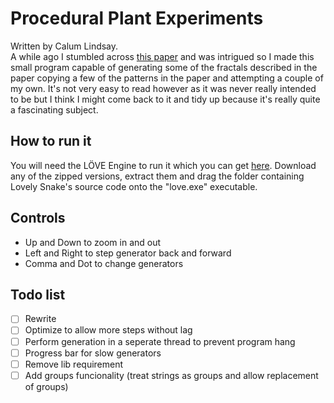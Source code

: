 # Procedural Plant Experiments
Written by Calum Lindsay.  
 A while ago I stumbled across [this paper](http://algorithmicbotany.org/papers/lsfp.pdf) and was intrigued so I made this small program capable of generating some of the fractals described in the paper copying a few of the patterns in the paper and attempting a couple of my own. It's not very easy to read however as it was never really intended to be but I think I might come back to it and tidy up because it's really quite a fascinating subject.

## How to run it
You will need the LÖVE Engine to run it which you can get [here](https://love2d.org "LÖVE 2D's Homepage"). Download any of the zipped versions, extract them and drag the folder containing Lovely Snake's source code onto the "love.exe" executable.

## Controls
- Up and Down to zoom in and out
- Left and Right to step generator back and forward
- Comma and Dot to change generators

## Todo list
- [ ] Rewrite
- [ ] Optimize to allow more steps without lag
- [ ] Perform generation in a seperate thread to prevent program hang
- [ ] Progress bar for slow generators
- [ ] Remove lib requirement
- [ ] Add groups funcionality (treat strings as groups and allow replacement of groups)
